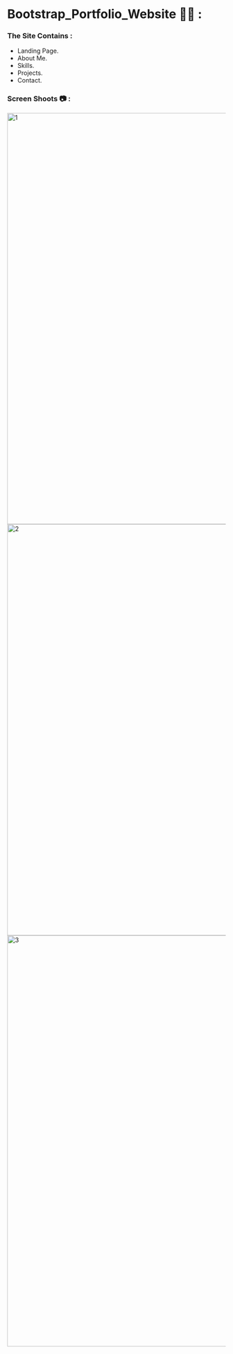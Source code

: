 # Bootstrap_Portfolio_Website 🧑🏻 :

### The Site Contains : 

- Landing Page.
- About Me.
- Skills.
- Projects.
- Contact.

### Screen Shoots 📷 :


<img width="948" alt="1" src="https://github.com/moadhamousti/Bootstrap/assets/118165767/2d936fe2-5b7c-42e8-bbd0-67d17b76456b">

<img width="948" alt="2" src="https://github.com/moadhamousti/Bootstrap/assets/118165767/d213877b-f15d-4a26-bd14-d8261ff09498">

<img width="948" alt="3" src="https://github.com/moadhamousti/Bootstrap/assets/118165767/2fb8485f-3973-48ef-a17c-6b8bdf9843b9">
